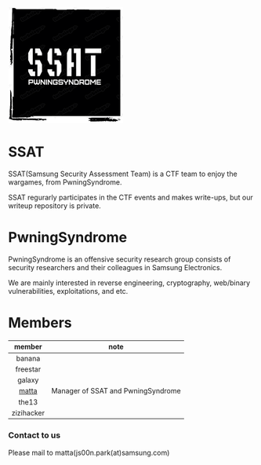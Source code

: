 ![img](ssat_logo_black_small.png)

# SSAT 

SSAT(Samsung Security Assessment Team) is a CTF team to enjoy the wargames, from PwningSyndrome.

SSAT regurarly participates in the CTF events and makes write-ups, but our writeup repository is private.

# PwningSyndrome

PwningSyndrome is an offensive security research group consists of security researchers and their colleagues in Samsung Electronics.

We are mainly interested in reverse engineering, cryptography, web/binary vulnerabilities, exploitations, and etc.

# Members

| member       | note         |
|:------------:|:-------:|
| banana       |         |
| freestar     |         |
| galaxy       |         |
| [matta](https://me.matta.kr) | Manager of SSAT and PwningSyndrome |
| the13        |         |
| zizihacker   |         |



### Contact to us

Please mail to matta(js00n.park(at)samsung.com)
